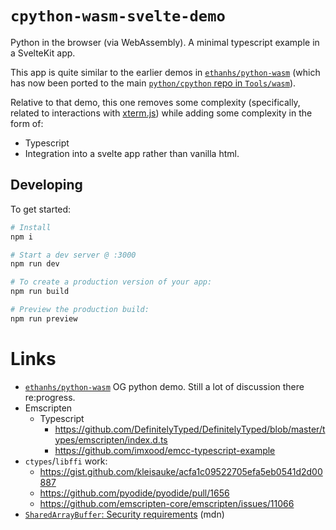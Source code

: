 # `cpython-wasm-svelte-demo`

Python in the browser (via WebAssembly). A minimal typescript example in a SvelteKit app.

This app is quite similar to the earlier demos in [`ethanhs/python-wasm`](https://github.com/ethanhs/python-wasm) (which has now been ported to the main [`python/cpython` repo in `Tools/wasm`](https://github.com/python/cpython/tree/main/Tools/wasm)).

Relative to that demo, this one removes some complexity (specifically, related to interactions with [xterm.js](https://github.com/xtermjs/xterm.js)) while adding some complexity in the form of:

- Typescript
- Integration into a svelte app rather than vanilla html.


## Developing

To get started:

```bash
# Install
npm i

# Start a dev server @ :3000
npm run dev

# To create a production version of your app:
npm run build

# Preview the production build:
npm run preview
```

# Links

- [`ethanhs/python-wasm`](https://github.com/ethanhs/python-wasm) OG python demo. Still a lot of discussion there re:progress.
- Emscripten
  - Typescript
    - https://github.com/DefinitelyTyped/DefinitelyTyped/blob/master/types/emscripten/index.d.ts
    - https://github.com/imxood/emcc-typescript-example
- `ctypes`/`libffi` work:
  - https://gist.github.com/kleisauke/acfa1c09522705efa5eb0541d2d00887
  - https://github.com/pyodide/pyodide/pull/1656
  - https://github.com/emscripten-core/emscripten/issues/11066
- [`SharedArrayBuffer`: Security requirements](https://developer.mozilla.org/en-US/docs/Web/JavaScript/Reference/Global_Objects/SharedArrayBuffer#security_requirements) (mdn)